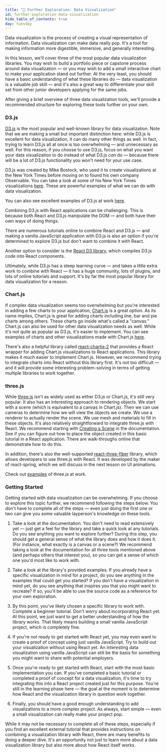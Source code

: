 ```yaml
---
title: "📓 Further Exploration: Data Visualization"
id: further-exploration-data-visualization
hide_table_of_contents: true
day: tuesday
---
```


Data visualization is the process of creating a visual representation of information. Data visualization can make data really pop. It's a tool for making information more digestible, immersive, and generally interesting.

In this lesson, we'll cover three of the most popular data visualization libraries. You may wish to build a portfolio piece or capstone process around data visualization — or you may wish to add a small interactive chart to make your application stand out further. At the very least, you should have a basic understanding of what these libraries do — data visualization is a valuable job skill — and it's also a great way to differentiate your skill set from other junior developers applying for the same jobs.

After giving a brief overview of three data visualization tools, we'll provide a recommended structure for exploring these tools further on your own.

### D3.js

[D3.js](https://d3js.org/) is the most popular and well-known library for data visualization. Note that we are making a small but important distinction here: while D3.js is excellent for data visualization, it can do many other things as well. In fact, trying to learn D3.js all at once is too overwhelming — and unnecessary as well. For this reason, if you choose to use D3.js, focus on what you want your data visualization to do instead of what D3.js _can_ do — because there will be a lot of D3.js functionality you won't need for your use case.

D3.js was created by Mike Bostock, who used it to create visualizations at the New York Times before moving on to found his own company Observable. You can take a look at some of his New York Times visualizations [here](https://bost.ocks.org/mike/). These are powerful examples of what we can do with data visualization.

You can also see excellent examples of D3.js at work [here](https://observablehq.com/@d3/gallery).

Combining D3.js with React applications can be challenging. This is because both React and D3.js manipulate the DOM — and both have their own ways of doing things.

There are numerous tutorials online to combine React and D3.js — and making a vanilla JavaScript application with D3.js is also an option if you're determined to explore D3.js but don't want to combine it with React.

Another option to consider is the [React D3 library](https://react-d3-library.github.io/), which compiles D3.js code into React components.

Ultimately, while D3.js has a steep learning curve — and takes a little extra work to combine with React — it has a huge community, lots of plugins, and lots of online tutorials and support. It's by far the most popular library for data visualization for a reason.

### Chart.js

If complex data visualization seems too overwhelming but you're interested in adding a few charts to your application, [Chart.js](https://www.chartjs.org/) is a great option. As its name implies, Chart.js is great for adding charts including line, bar and pie charts among others. These charts go inside what's called a "canvas." Chart.js can also be used for other data visualization needs as well. While it's not quite as popular as D3.js, it's easier to implement. You can see examples of charts and other visualizations made with Chart.js [here](https://www.chartjs.org/samples/latest/).

There's also a helpful library called [react-chartjs-2](https://github.com/jerairrest/react-chartjs-2) that provides a React wrapper for adding Chart.js visualizations to React applications. This library makes it much easier to implement Chart.js. However, we recommend trying to integrate charts into React without this library first. It's not too difficult — and it will provide some interesting problem-solving in terms of getting multiple libraries to work together.

### three.js

While [three.js](https://threejs.org/) isn't as widely used as either D3.js or Chart.js, it's still very popular. It also has an interesting approach to rendering objects. We start with a scene (which is equivalent to a canvas in Chart.js). Then we can use cameras to determine how we will view the objects we create. We use a renderer to actually render the scene. We use mesh and materials to fill in these objects. It's also relatively straightforward to integrate three.js with React. We recommend starting with [Creating a Scene](https://threejs.org/docs/index.html#manual/en/introduction/Creating-a-scene) in the documentation. See if you can figure out how to place the object created in this basic tutorial in a React application. There are walk-throughs online that demonstrate how to do this.

In addition, there's also the well-supported [react-three-fiber](https://github.com/react-spring/react-three-fiber) library, which allows developers to use three.js with React. It was developed by the maker of react-spring, which we will discuss in the next lesson on UI animations.

Check out [examples](https://threejs.org/examples/) of three.js at work.

### Getting Started

Getting started with data visualization can be overwhelming. If you choose to explore this topic further, we recommend following the steps below. You don't have to complete all of the steps — even just doing the first one or two can give you some valuable layperson's knowledge on these tools.

1. Take a look at the documentation. You don't need to read extensively yet — just get a feel for the library and take a quick look at any tutorials. Do you see anything you want to explore further? During this step, you should get a general sense of what the library does and how it does it. (For instance, what exactly is a canvas or a scene?) We recommend taking a look at the documentation for all three tools mentioned above (and perhaps others that interest you), so you can get a sense of which one you'd most like to work with.

2. Take a look at the library's provided examples. If you already have a specific visualization in mind for a project, do you see anything in the examples that could get you started? If you don't have a visualization in mind yet, do you see anything that inspires you that you might want to recreate? If so, you'll be able to use the source code as a reference for your own exploration.

3. By this point, you've likely chosen a specific library to work with. Complete a beginner tutorial. Don't worry about incorporating React yet. At this point, we just want to get a better understanding of how the library works. That likely means building a small vanilla JavaScript project, which is completely fine.

4. If you're not ready to get started with React yet, you may even want to create a proof of concept using just vanilla JavaScript. Try to build out your visualization without using React yet. An interesting data visualization using vanilla JavaScript can still be the basis for something you might want to share with potential employers.

5. Once you're ready to get started with React, start with the most basic implementation you can. If you've completed a basic tutorial or completed a proof of concept for a data visualization, it's time to try integrating this into a React project created just for this purpose. You're still in the learning phase here — the goal at the moment is to determine how React and the visualization library in question work together.

6. Finally, you should have a good enough understanding to add visualizations to a more complex project. As always, start simple — even a small visualization can really make your project pop.

While it may not be necessary to complete all of these steps, especially if you find an excellent external tutorial that provides instructions on combining a visualization library with React, there are many benefits to doing a deeper dive. It's an opportunity not just to learn more about a data visualization library but also more about how React itself works.
